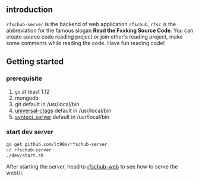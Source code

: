 ## introduction

`rfschub-server` is the backend of web application `rfschub`, `rfsc` is the abbreviation for the famous slogan **Read the Fxxking Source Code**. You can create source code reading project or join other's reading project, make some comments while reading the code. Have fun reading code!

## Getting started

### prerequisite

1. `go` at least 1.12
2. mongodb
3. git default in /usr/local/bin
4. [universal-ctags](https://github.com/universal-ctags/ctags) default in /usr/local/bin
5. [syntect_server](https://github.com/sourcegraph/syntect_server) default in /usr/local/bin

### start dev server

```sh
go get github.com/lt90s/rfschub-server
cd rfschub-server
./dev/start.sh
```

After starting the server, head to [rfschub-web](https://github.com/lt90s/rfschub-web) to see how to serve the webUI.

